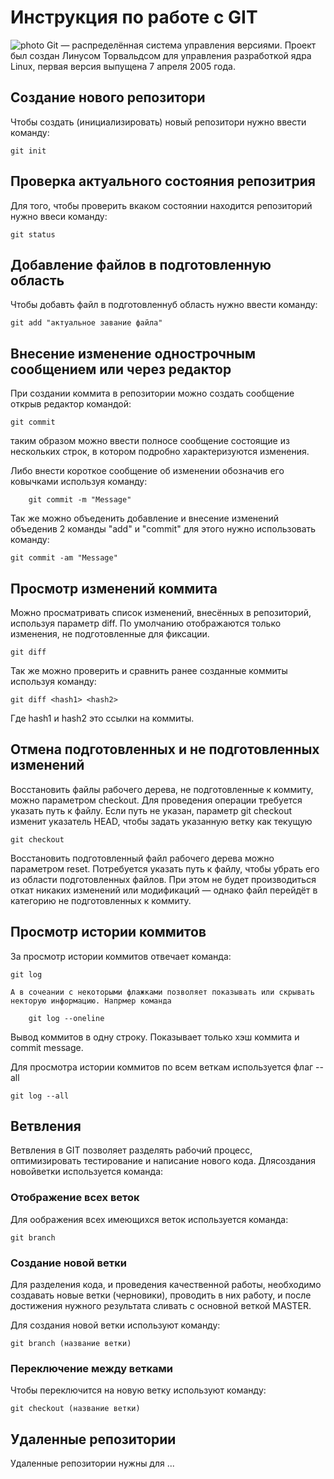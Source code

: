 # Инструкция по работе с GIT

![photo](jdun.jpg)
Git — распределённая система управления версиями. Проект был создан Линусом Торвальдсом для управления разработкой ядра Linux, первая версия выпущена 7 апреля 2005 года.

## Создание нового репозитори

Чтобы создать (инициализировать) новый репозитори нужно ввести команду:

    git init

## Проверка актуального состояния репозитрия

Для того, чтобы проверить вкаком состоянии находится репозиторий нужно ввеси команду:

    git status

## Добавление файлов в подготовленную область

Чтобы добавть файл в подготовленнуб область нужно ввести команду:

    git add "актуальное завание файла"

## Внесение изменение однострочным сообщением или через редактор

При создании коммита в репозитории можно создать сообщение открыв редактор командой:

    git commit

таким образом можно ввести полносе сообщение состоящие из нескольких строк, в котором подробно характеризуются изменения.

Либо внести короткое сообщение об изменении обозначив его ковычками используя команду:

        git commit -m "Message" 

Так же можно объеденить добавление и внесение изменений объеденив 2 команды "add" и "commit" для этого нужно использовать команду:

    git commit -am "Message"

## Просмотр изменений коммита

Можно просматривать список изменений, внесённых в репозиторий, используя параметр diff. По умолчанию отображаются только изменения, не подготовленные для фиксации.

    git diff

Так же можно проверить и сравнить ранее созданные коммиты используя команду:

    git diff <hash1> <hash2>

Где hash1 и hash2 это ссылки на коммиты.

## Отмена подготовленных и не подготовленных изменений

Восстановить файлы рабочего дерева, не подготовленные к коммиту, можно параметром checkout. Для проведения операции требуется указать путь к файлу. Если путь не указан, параметр git checkout изменит указатель HEAD, чтобы задать указанную ветку как текущую

    git checkout 

 Восстановить подготовленный файл рабочего дерева можно параметром reset. Потребуется указать путь к файлу, чтобы убрать его из области подготовленных файлов. При этом не будет производиться откат никаких изменений или модификаций — однако файл перейдёт в категорию не подготовленных к коммиту.

## Просмотр истории коммитов

За просмотр истории коммитов отвечает команда:

    git log

    А в сочеании с некоторыми флажками позволяет показывать или скрывать некторую информацию. Напрмер команда 

        git log --oneline

   Вывод коммитов в одну строку. Показывает только хэш коммита и commit message.

   Для просмотра истории коммитов по всем веткам используется флаг --all

    git log --all

 ## Ветвления

Ветвления в GIT позволяет разделять рабочий процесс, оптимизировать тестирование и написание нового кода. Длясоздания новойветки используется команда:


### Отображение всех веток

Для оображения всех имеющихся веток используется команда:

    git branch


### Создание новой ветки

Для разделения кода, и проведения качественной работы, необходимо создавать новые ветки (черновики), проводить в них работу, и после достижения нужного результата сливать с основной веткой MASTER. 

Для создания новой ветки используют команду:

    git branch (название ветки)

### Переключение между ветками

Чтобы переключится на новую ветку используют команду:

    git checkout (название ветки)

## Удаленные репозитории

Удаленные репозитории нужны для ... 
